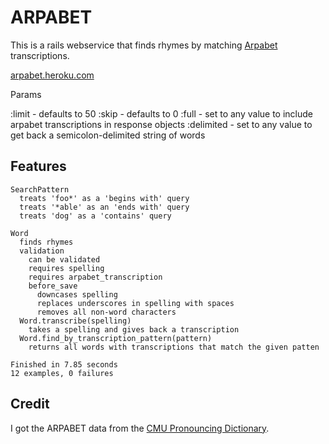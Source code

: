 ARPABET
=======

This is a rails webservice that finds rhymes by matching [Arpabet](http://en.wikipedia.org/wiki/Arpabet) transcriptions.

[arpabet.heroku.com](http://arpabet.heroku.com)


Params

  :limit - defaults to 50
  :skip - defaults to 0
  :full - set to any value to include arpabet transcriptions in response objects
  :delimited - set to any value to get back a semicolon-delimited string of words

Features
--------

    SearchPattern
      treats 'foo*' as a 'begins with' query
      treats '*able' as an 'ends with' query
      treats 'dog' as a 'contains' query

    Word
      finds rhymes
      validation
        can be validated
        requires spelling
        requires arpabet_transcription
        before_save
          downcases spelling
          replaces underscores in spelling with spaces
          removes all non-word characters
      Word.transcribe(spelling)
        takes a spelling and gives back a transcription
      Word.find_by_transcription_pattern(pattern)
        returns all words with transcriptions that match the given patten

    Finished in 7.85 seconds
    12 examples, 0 failures

Credit
------

I got the ARPABET data from the [CMU Pronouncing Dictionary](http://www.speech.cs.cmu.edu/cgi-bin/cmudict).